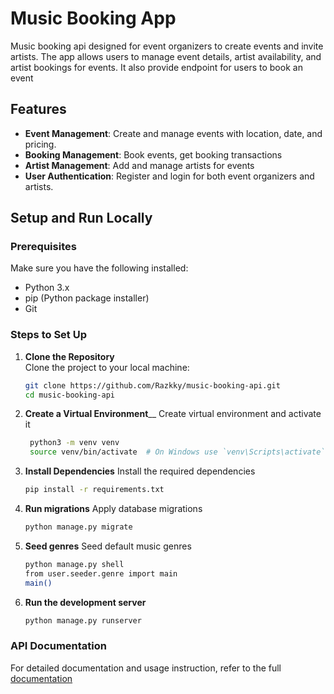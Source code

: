 # Music Booking App

Music booking api designed for event organizers to create events and invite artists. The app allows users to manage event details, artist availability, and artist bookings for events. It also provide endpoint for users to book an event

## Features
- **Event Management**: Create and manage events with location, date, and pricing.
- **Booking Management**: Book events, get booking transactions
- **Artist Management**: Add and manage artists for events
- **User Authentication**: Register and login for both event organizers and artists.

## Setup and Run Locally

### Prerequisites
Make sure you have the following installed:
- Python 3.x
- pip (Python package installer)
- Git

### Steps to Set Up

1. **Clone the Repository**  
   Clone the project to your local machine:
   ```bash
   git clone https://github.com/Razkky/music-booking-api.git
   cd music-booking-api
   
2. **Create a Virtual Environment**__
    Create virtual environment and activate it
   ```bash
    python3 -m venv venv
    source venv/bin/activate  # On Windows use `venv\Scripts\activate`

3. **Install Dependencies**
   Install the required dependencies
   ```bash
   pip install -r requirements.txt

4. **Run migrations**
   Apply database migrations
   ```bash
   python manage.py migrate

5. **Seed genres**
   Seed default music genres
   ```bash
   python manage.py shell
   from user.seeder.genre import main
   main()

6. **Run the development server**
   ```bash
   python manage.py runserver
   
### API Documentation
For detailed documentation and usage instruction, refer to the full [documentation](https://documenter.getpostman.com/view/34067711/2sB2cSfhky#7b9cf3ce-aa1d-4b6e-bf8f-01904b9a1d96)

   



